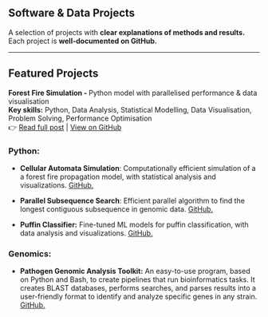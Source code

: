 <h2 class="main-title">Software & Data Projects</h2>

<p class="intro-text"> 
  A selection of projects with <strong>clear explanations of methods and results.</strong><br>
  Each project is <strong>well-documented on GitHub.</strong><br>

</p>

----------------

## Featured Projects

<strong>Forest Fire Simulation - </strong> Python model with parallelised performance & data visualisation<br>
<strong>Key skills:</strong> Python, Data Analysis, Statistical Modelling, Data Visualisation, Problem Solving, Performance Optimisation<br>
👉 <a href="{{ site.baseurl }}/2025/02/01/forest-fire-simulation.html">Read full post</a> | 
<a href="[https://github.com/your-link-here](https://github.com/sapir-mardan/CellularAutomataFireModel)" target="_blank">View on GitHub</a>

### Python:
* **Cellular Automata Simulation**: Computationally efficient simulation of a a forest fire propagation model, with statistical analysis and visualizations. [GitHub.](https://github.com/sapir-mardan/CellularAutomataFireModel)
  
* **Parallel Subsequence Search**: Efficient parallel algorithm to find the longest contiguous subsequence in genomic data. [GitHub.](https://github.com/sapir-mardan/ParallelSubSearch/tree/main)
  
* **Puffin Classifier:** Fine-tuned ML models for puffin classification, with data analysis and visualizations. [GitHub.](https://github.com/sapir-mardan/PuffinClassifier)

### Genomics:
* **Pathogen Genomic Analysis Toolkit:** An easy-to-use program, based on Python and Bash, to create pipelines that run bioinformatics tasks. It creates BLAST databases, performs searches, and parses results into a user-friendly format to identify and analyze specific genes in any strain. [GitHub.](https://github.com/sapir-mardan/pathogen-genomic-analysis-toolkit)

